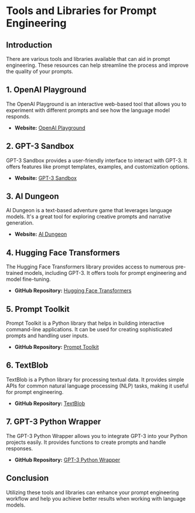 # Tools and Libraries for Prompt Engineering

## Introduction
There are various tools and libraries available that can aid in prompt engineering. These resources can help streamline the process and improve the quality of your prompts.

## 1. OpenAI Playground
The OpenAI Playground is an interactive web-based tool that allows you to experiment with different prompts and see how the language model responds.

- **Website:** [OpenAI Playground](https://platform.openai.com/playground)

## 2. GPT-3 Sandbox
GPT-3 Sandbox provides a user-friendly interface to interact with GPT-3. It offers features like prompt templates, examples, and customization options.

- **Website:** [GPT-3 Sandbox](https://gpt3sandbox.com)

## 3. AI Dungeon
AI Dungeon is a text-based adventure game that leverages language models. It's a great tool for exploring creative prompts and narrative generation.

- **Website:** [AI Dungeon](https://play.aidungeon.io)

## 4. Hugging Face Transformers
The Hugging Face Transformers library provides access to numerous pre-trained models, including GPT-3. It offers tools for prompt engineering and model fine-tuning.

- **GitHub Repository:** [Hugging Face Transformers](https://github.com/huggingface/transformers)

## 5. Prompt Toolkit
Prompt Toolkit is a Python library that helps in building interactive command-line applications. It can be used for creating sophisticated prompts and handling user inputs.

- **GitHub Repository:** [Prompt Toolkit](https://github.com/prompt-toolkit/python-prompt-toolkit)

## 6. TextBlob
TextBlob is a Python library for processing textual data. It provides simple APIs for common natural language processing (NLP) tasks, making it useful for prompt engineering.

- **GitHub Repository:** [TextBlob](https://github.com/sloria/TextBlob)

## 7. GPT-3 Python Wrapper
The GPT-3 Python Wrapper allows you to integrate GPT-3 into your Python projects easily. It provides functions to create prompts and handle responses.

- **GitHub Repository:** [GPT-3 Python Wrapper](https://github.com/openai/openai-python)

## Conclusion
Utilizing these tools and libraries can enhance your prompt engineering workflow and help you achieve better results when working with language models.